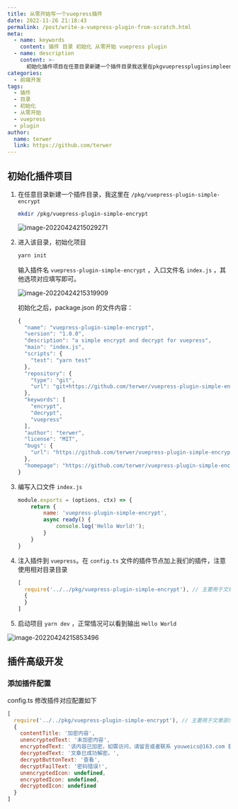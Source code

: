 ```yaml
---
title: 从零开始写一个vuepress插件
date: 2022-11-26 21:18:43
permalink: /post/write-a-vuepress-plugin-from-scratch.html
meta:
  - name: keywords
    content: 插件 目录 初始化 从零开始 vuepress plugin
  - name: description
    content: >-
      初始化插件项目在任意目录新建一个插件目录我这里在pkgvuepresspluginsimpleencryptmkdirpkgvuepresspluginsimpleencrypt进入该目录初始化项目yarninit输入插件名vuepresspluginsimpleencrypt入口文件名indexjs其他选项对应填写即可。初始化之后packagejson的文件内容_{_{}_{}_[]_{}}编写入口文件indexjsmoduleexports=(optionsctx)={return{name_vuep
categories:
  - 前端开发
tags:
  - 插件
  - 目录
  - 初始化
  - 从零开始
  - vuepress
  - plugin
author:
  name: terwer
  link: https://github.com/terwer
---
```



## 初始化插件项目

1. 在任意目录新建一个插件目录，我这里在 `/pkg/vuepress-plugin-simple-encrypt`

   ```bash
   mkdir /pkg/vuepress-plugin-simple-encrypt
   ```

   ![image-20220424215029271](https://img1.terwer.space/image-20220424215029271.png)
2. 进入该目录，初始化项目

   ```bash
   yarn init
   ```

   输入插件名 `vuepress-plugin-simple-encrypt` ，入口文件名 `index.js` ，其他选项对应填写即可。

   ![image-20220424215319909](https://img1.terwer.space/image-20220424215319909.png)

   初始化之后，package.json 的文件内容：

   ```javascript
   {
     "name": "vuepress-plugin-simple-encrypt",
     "version": "1.0.0",
     "description": "a simple encrypt and decrypt for vuepress",
     "main": "index.js",
     "scripts": {
       "test": "yarn test"
     },
     "repository": {
       "type": "git",
       "url": "git+https://github.com/terwer/vuepress-plugin-simple-encrypt.git"
     },
     "keywords": [
       "encrypt",
       "decrypt",
       "vuepress"
     ],
     "author": "terwer",
     "license": "MIT",
     "bugs": {
       "url": "https://github.com/terwer/vuepress-plugin-simple-encrypt/issues"
     },
     "homepage": "https://github.com/terwer/vuepress-plugin-simple-encrypt#readme"
   }
   ```
3. 编写入口文件 `index.js`

   ```javascript
   module.exports = (options, ctx) => {
       return {
           name: 'vuepress-plugin-simple-encrypt',
           async ready() {
               console.log('Hello World!');
           }
       }
   }
   ```
4. 注入插件到 `vuepress`。在 `config.ts` 文件的插件节点加上我们的插件，注意使用相对目录目录

   ```javascript
   [
     require('../../pkg/vuepress-plugin-simple-encrypt'), // 主要用于文章部分加密
     {
     }
   ]
   ```
5. 启动项目 `yarn dev` ，正常情况可以看到输出 `Hello World`

![image-20220424215853496](https://img1.terwer.space/image-20220424215853496.png)

## 插件高级开发

### 添加插件配置

config.ts 修改插件对应配置如下

```javascript
[
  require('../../pkg/vuepress-plugin-simple-encrypt'), // 主要用于文章部分加密
  {
    contentTitle: '加密内容',
    unencryptedText: '未加密内容',
    encryptedText: '该内容已加密，如需访问，请留言或者联系 youweics@163.com 获取密码。',
    decryptedText: '文章已成功解密。',
    decryptButtonText: '查看',
    decryptFailText: '密码错误!',
    unencryptedIcon: undefined,
    encryptedIcon: undefined,
    decryptedIcon: undefined
  }
]
```

